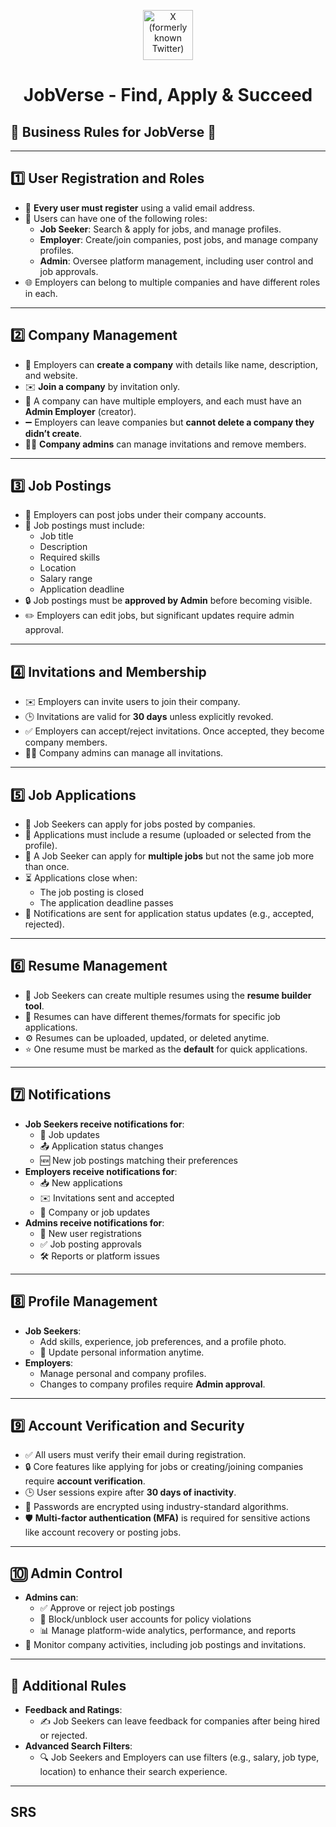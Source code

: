 
<p align='center'>
  <img width='80' src="https://utfs.io/f/AxbCfMURBwL11wIuavQdKomzIhEBq659AJPs84VuLCUlgMRc" alt="X (formerly known Twitter)" /> <h1 align='center'>JobVerse - Find, Apply & Succeed</h1>
</p>

## 🌟 Business Rules for **JobVerse** 🌟

---

## 1️⃣ **User Registration and Roles**

- 📧 **Every user must register** using a valid email address.
- 👥 Users can have one of the following roles:
  - **Job Seeker**: Search & apply for jobs, and manage profiles.
  - **Employer**: Create/join companies, post jobs, and manage company profiles.
  - **Admin**: Oversee platform management, including user control and job approvals.
- 🌐 Employers can belong to multiple companies and have different roles in each.

---

## 2️⃣ **Company Management**

- 🏢 Employers can **create a company** with details like name, description, and website.
- ✉️ **Join a company** by invitation only.
- 👥 A company can have multiple employers, and each must have an **Admin Employer** (creator).
- ➖ Employers can leave companies but **cannot delete a company they didn’t create**.
- 👨‍💼 **Company admins** can manage invitations and remove members.

---

## 3️⃣ **Job Postings**

- 📄 Employers can post jobs under their company accounts.
- 📝 Job postings must include:
  - Job title
  - Description
  - Required skills
  - Location
  - Salary range
  - Application deadline
- 🔒 Job postings must be **approved by Admin** before becoming visible.
- ✏️ Employers can edit jobs, but significant updates require admin approval.

---

## 4️⃣ **Invitations and Membership**

- ✉️ Employers can invite users to join their company.
- 🕒 Invitations are valid for **30 days** unless explicitly revoked.
- ✅ Employers can accept/reject invitations. Once accepted, they become company members.
- 👨‍💼 Company admins can manage all invitations.

---

## 5️⃣ **Job Applications**

- 💼 Job Seekers can apply for jobs posted by companies.
- 📎 Applications must include a resume (uploaded or selected from the profile).
- 🔄 A Job Seeker can apply for **multiple jobs** but not the same job more than once.
- ⏳ Applications close when:
  - The job posting is closed
  - The application deadline passes
- 🔔 Notifications are sent for application status updates (e.g., accepted, rejected).

---

## 6️⃣ **Resume Management**

- 📜 Job Seekers can create multiple resumes using the **resume builder tool**.
- 🎨 Resumes can have different themes/formats for specific job applications.
- ⚙️ Resumes can be uploaded, updated, or deleted anytime.
- ⭐ One resume must be marked as the **default** for quick applications.

---

## 7️⃣ **Notifications**

- **Job Seekers receive notifications for**:
  - 📣 Job updates
  - 📤 Application status changes
  - 🆕 New job postings matching their preferences
- **Employers receive notifications for**:
  - 📥 New applications
  - ✉️ Invitations sent and accepted
  - 🏢 Company or job updates
- **Admins receive notifications for**:
  - 👤 New user registrations
  - ✅ Job posting approvals
  - 🛠️ Reports or platform issues

---

## 8️⃣ **Profile Management**

- **Job Seekers**:
  - Add skills, experience, job preferences, and a profile photo.
  - 🔄 Update personal information anytime.
- **Employers**:
  - Manage personal and company profiles.
  - Changes to company profiles require **Admin approval**.

---

## 9️⃣ **Account Verification and Security**

- ✅ All users must verify their email during registration.
- 🔒 Core features like applying for jobs or creating/joining companies require **account verification**.
- 🕒 User sessions expire after **30 days of inactivity**.
- 🔐 Passwords are encrypted using industry-standard algorithms.
- 🛡️ **Multi-factor authentication (MFA)** is required for sensitive actions like account recovery or posting jobs.

---

## 🔟 **Admin Control**

- **Admins can**:
  - ✅ Approve or reject job postings
  - 🚫 Block/unblock user accounts for policy violations
  - 📊 Manage platform-wide analytics, performance, and reports
- 🏢 Monitor company activities, including job postings and invitations.

---

## 🔵 **Additional Rules**

- **Feedback and Ratings**:
  - ✍️ Job Seekers can leave feedback for companies after being hired or rejected.
- **Advanced Search Filters**:
  - 🔍 Job Seekers and Employers can use filters (e.g., salary, job type, location) to enhance their search experience.

---

## SRS
